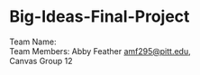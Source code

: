 # Big-Ideas-Final-Project

Team Name:
<br>
Team Members: Abby Feather amf295@pitt.edu, 
<br>
Canvas Group 12
